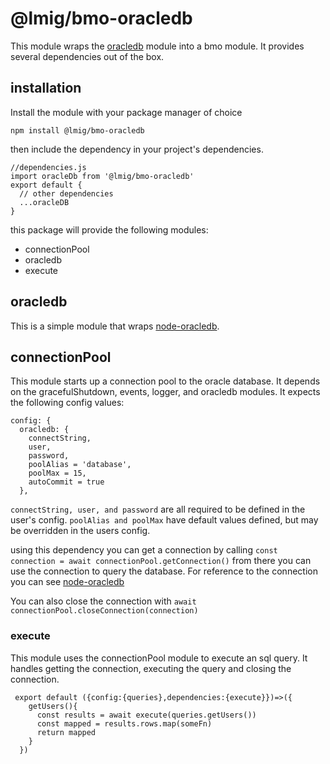 # @lmig/bmo-oracledb


This module wraps the [oracledb]() module into a bmo module. It provides several dependencies out of the box.

## installation

Install the module with your package manager of choice

`npm install @lmig/bmo-oracledb`

then include the dependency in your project's dependencies.

```
//dependencies.js
import oracleDb from '@lmig/bmo-oracledb'
export default {
  // other dependencies
  ...oracleDB
}
```
this package will provide the following modules:
  - connectionPool
  - oracledb
  - execute

## oracledb
This is a simple module that wraps [node-oracledb](https://github.com/oracle/node-oracledb).

## connectionPool
This module starts up a connection pool to the oracle database.
It depends on the gracefulShutdown, events, logger, and oracledb modules.
It expects the following config values:
```
config: {
  oracledb: {
    connectString,
    user,
    password,
    poolAlias = 'database',
    poolMax = 15,
    autoCommit = true
  },
```

`connectString, user, and password` are all required to be defined in the user's config.
`poolAlias and poolMax` have default values defined, but may be overridden in the users config.

using this dependency you can get a connection by calling
`const connection = await connectionPool.getConnection()`
from there you can use the connection to query the database.
For reference to the connection you can see [node-oracledb](https://github.com/oracle/node-oracledb)

You can also close the connection with `await connectionPool.closeConnection(connection)`


### execute

This module uses the connectionPool module to execute an sql query.
It handles getting the connection, executing the query and closing the connection.

```
 export default ({config:{queries},dependencies:{execute}})=>({
    getUsers(){
      const results = await execute(queries.getUsers())
      const mapped = results.rows.map(someFn)
      return mapped
    }
  })
```
